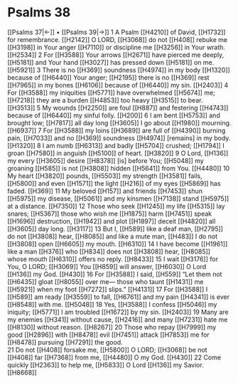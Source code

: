 # Psalms 38
[[Psalms 37|←]] • [[Psalms 39|→]]
1 A Psalm [[H4210]] of David, [[H1732]] for remembrance. [[H2142]] O LORD, [[H3068]] do not [[H408]] rebuke me [[H3198]] in Your anger [[H7110]] or discipline me [[H3256]] in Your wrath. [[H2534]] 
2 For [[H3588]] Your arrows [[H2671]] have pierced me deeply, [[H5181]] and Your hand [[H3027]] has pressed down [[H5181]] on me. [[H5921]] 
3 There is no [[H369]] soundness [[H4974]] in my body [[H1320]] because of [[H6440]] Your anger; [[H2195]] there is no [[H369]] rest [[H7965]] in my bones [[H6106]] because of [[H6440]] my sin. [[H2403]] 
4 For [[H3588]] my iniquities [[H5771]] have overwhelmed [[H5674]] me; [[H7218]] they are a burden [[H4853]] too heavy [[H3515]] to bear. [[H3513]] 
5 My wounds [[H2250]] are foul [[H887]] and festering [[H4743]] because of [[H6440]] my sinful folly. [[H200]] 
6 I am bent [[H5753]] and brought low; [[H7817]] all day long [[H3605]] I go about [[H1980]] mourning. [[H6937]] 
7 For [[H3588]] my loins [[H3689]] are full of [[H4390]] burning pain, [[H7033]] and no [[H369]] soundness [[H4974]] [remains] in my body. [[H1320]] 
8 I am numb [[H6313]] and badly [[H5704]] crushed; [[H1794]] I groan [[H7580]] in anguish [[H5100]] of heart. [[H3820]] 
9 O Lord, [[H136]] my every [[H3605]] desire [[H8378]] [is] before You; [[H5048]] my groaning [[H585]] is not [[H3808]] hidden [[H5641]] from You. [[H4480]] 
10 My heart [[H3820]] pounds, [[H5503]] my strength [[H3581]] fails, [[H5800]] and even [[H1571]] the light [[H216]] of my eyes [[H5869]] has faded. [[H369]] 
11 My beloved [[H157]] and friends [[H7453]] shun [[H5975]] my disease, [[H5061]] and my kinsmen [[H7138]] stand [[H5975]] at a distance. [[H7350]] 
12 Those who seek [[H1245]] my life [[H5315]] lay snares; [[H5367]] those who wish me [[H1875]] harm [[H7451]] speak [[H1696]] destruction, [[H1942]] and plot [[H1897]] deceit [[H4820]] all [[H3605]] day long. [[H3117]] 
13 But I, [[H589]] like a deaf man, [[H2795]] do not [[H3808]] hear, [[H8085]] and like a mute man, [[H483]] I do not [[H3808]] open [[H6605]] my mouth. [[H6310]] 
14 I have become [[H1961]] like a man [[H376]] who [[H834]] does not [[H3808]] hear, [[H8085]] whose mouth [[H6310]] offers no reply. [[H8433]] 
15 I wait [[H3176]] for You,  O LORD; [[H3069]] You [[H859]] will answer, [[H6030]] O Lord [[H136]] my God. [[H430]] 
16 For [[H3588]] I said, [[H559]] “Let them not [[H6435]] gloat [[H8055]] over me—  those who taunt [[H1431]] me [[H5921]] when my foot [[H7272]] slips.” [[H4131]] 
17 For [[H3588]] I [[H589]] am ready [[H3559]] to fall, [[H6761]] and my pain [[H4341]] is ever [[H8548]] with me. [[H5048]] 
18 Yes, [[H3588]] I confess [[H5046]] my iniquity; [[H5771]] I am troubled [[H1672]] by my sin. [[H2403]] 
19 Many are my enemies [[H341]] without cause, [[H2416]] and many [[H7231]] hate me [[H8130]] without reason. [[H8267]] 
20 Those who repay [[H7999]] my good [[H2896]] with [[H8478]] evil [[H7451]] attack [[H7853]] me for [[H8478]] pursuing [[H7291]] the good.  
21 Do not [[H408]] forsake me, [[H5800]] O LORD; [[H3068]] be not [[H408]] far [[H7368]] from me, [[H4480]] O my God. [[H430]] 
22 Come quickly [[H2363]] to help me, [[H5833]] O Lord [[H136]] my Savior. [[H8668]] 
